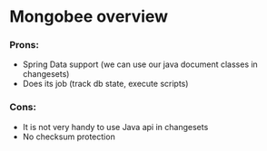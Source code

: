 # Mongobee overview

### Prons:
- Spring Data support (we can use our java document classes in changesets)
- Does its job (track db state, execute scripts)

### Cons:
- It is not very handy to use Java api in changesets
- No checksum protection